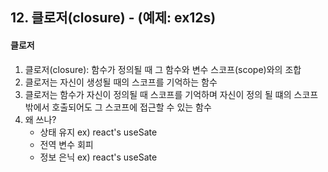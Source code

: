 ## 12. 클로저(closure) - (예제: ex12s)

#### 클로저
1. 클로저(closure): 함수가 정의될 때 그 함수와 변수 스코프(scope)와의 조합
1. 클로저는 자신이 생성될 때의 스코프를 기억하는 함수
2. 클로저는 함수가 자신이 정의될 때 스코프를 기억하며 자신이 정의 될 떄의 스코프 밖에서 호출되어도 그 스코프에 접근할 수 있는 함수
3. 왜 쓰나?
   - 상태 유지 ex) react's useSate
   - 전역 변수 회피
   - 정보 은닉 ex) react's useSate